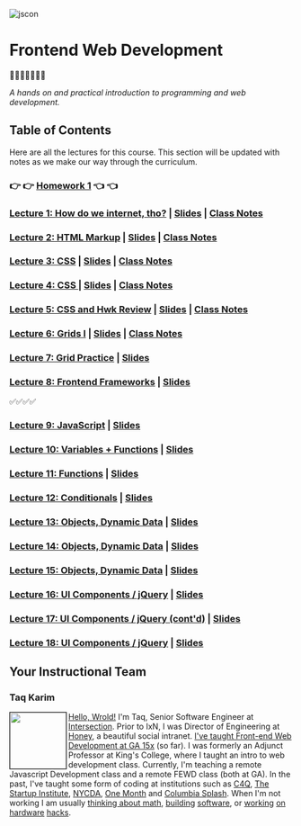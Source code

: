 ![jscon](https://raw.githubusercontent.com/mottaquikarim/FEWDRemote/master/assets/fewdr.png)


# Frontend Web Development 
🎉🎈🎂🍾🎊🍻💃

*A hands on and practical introduction
 to programming and web development.*

## Table of Contents
Here are all the lectures for this course. This section will be updated with notes as we make our way through the curriculum.

### 👉 👉 [Homework 1](https://github.com/mottaquikarim/FEWDRemote/tree/master/Homework_1) 👈 👈
        
### [Lecture 1: How do we internet, tho?](Lecture_1) | [Slides](https://mottaquikarim.github.io/FEWDRemote/stage/index.html?lecture=1#/) | [Class Notes](https://github.com/mottaquikarim/FEWDRemote/tree/master/Lecture_1/class_notes)
        	
### [Lecture 2: HTML Markup](Lecture_2) | [Slides](https://mottaquikarim.github.io/FEWDRemote/stage/index.html?lecture=2#/) | [Class Notes](https://github.com/mottaquikarim/FEWDRemote/tree/master/Lecture_2/class_notes)
        	
### [Lecture 3: CSS](Lecture_3) | [Slides](https://mottaquikarim.github.io/FEWDRemote/stage/index.html?lecture=3#/) | [Class Notes](https://github.com/mottaquikarim/FEWDRemote/tree/master/Lecture_3/class_notes)
        	
### [Lecture 4: CSS ](Lecture_4) | [Slides](https://mottaquikarim.github.io/FEWDRemote/stage/index.html?lecture=4#/) | [Class Notes](https://github.com/mottaquikarim/FEWDRemote/tree/master/Lecture_4/class_notes)
        	
### [Lecture 5: CSS and Hwk Review](Lecture_5) | [Slides](https://mottaquikarim.github.io/FEWDRemote/stage/index.html?lecture=5#/) | [Class Notes](https://github.com/mottaquikarim/FEWDRemote/tree/master/Lecture_5/class_notes)
        	
### [Lecture 6: Grids I](Lecture_6) | [Slides](https://mottaquikarim.github.io/FEWDRemote/stage/index.html?lecture=6#/) | [Class Notes](https://github.com/mottaquikarim/FEWDRemote/tree/master/Lecture_6/class_notes)

### [Lecture 7: Grid Practice](Lecture_7) | [Slides](https://mottaquikarim.github.io/FEWDRemote/stage/index.html?lecture=7#/)

### [Lecture 8: Frontend Frameworks](Lecture_8) | [Slides](https://mottaquikarim.github.io/FEWDRemote/stage/index.html?lecture=8#/)

✅✅✅✅
        	
### [Lecture 9: JavaScript](Lecture_9) | [Slides](https://mottaquikarim.github.io/FEWDRemote/stage/index.html?lecture=9#/)
        	
### [Lecture 10: Variables + Functions](Lecture_10) | [Slides](https://mottaquikarim.github.io/FEWDRemote/stage/index.html?lecture=10#/)
        	
### [Lecture 11: Functions](Lecture_11) | [Slides](https://mottaquikarim.github.io/FEWDRemote/stage/index.html?lecture=11#/)
        	
### [Lecture 12: Conditionals](Lecture_12) | [Slides](https://mottaquikarim.github.io/FEWDRemote/stage/index.html?lecture=12#/)
        	
### [Lecture 13: Objects, Dynamic Data](Lecture_13) | [Slides](https://mottaquikarim.github.io/FEWDRemote/stage/index.html?lecture=13#/)
        	
### [Lecture 14: Objects, Dynamic Data](Lecture_14) | [Slides](https://mottaquikarim.github.io/FEWDRemote/stage/index.html?lecture=14#/)
        	
### [Lecture 15: Objects, Dynamic Data](Lecture_15) | [Slides](https://mottaquikarim.github.io/FEWDRemote/stage/index.html?lecture=15#/)
        	
### [Lecture 16: UI Components / jQuery](Lecture_16) | [Slides](https://mottaquikarim.github.io/FEWDRemote/stage/index.html?lecture=16#/)
        	
### [Lecture 17: UI Components / jQuery (cont'd)](Lecture_17) | [Slides](https://mottaquikarim.github.io/FEWDRemote/stage/index.html?lecture=17#/)
        	
### [Lecture 18: UI Components / jQuery](Lecture_18) | [Slides](https://mottaquikarim.github.io/FEWDRemote/stage/index.html?lecture=18#/)
        	
## Your Instructional Team

### Taq Karim
<img src="https://github.com/mottaquikarim/FEWDRemote/blob/master/assets/Image-1-1.jpg?raw=true" style="width: 100px; height: auto; border: 1px solid black" width="100" align="left"> 

[Hello, Wrold!](https://medium.com/@the_taqquikarim/console-log-hello-wrold-3e3abeb44396) I'm Taq, Senior Software Engineer at [Intersection](https://twitter.com/intersection_co). Prior to IxN, I was Director of Engineering at [Honey](https://honey.is/), a beautiful social intranet. [I've taught Front-end Web Development at GA 15x](https://medium.com/@the_taqquikarim/10-lessons-learned-from-100-weeks-of-teaching-fewd-12c43db14f6b) (so far). I was formerly an Adjunct Professor at King's College, where I taught an intro to web development class.  Currently, I'm teaching a remote Javascript Development class and a remote FEWD class (both at GA). In the past, I've taught some form of coding at institutions such as [C4Q](https://www.c4q.nyc/), [The Startup Institute](https://www.startupinstitute.com/), [NYCDA](https://nycda.com/), [One Month](https://onemonth.com/) and [Columbia Splash](https://columbia.learningu.org/). When I'm not working I am usually [thinking about math](https://medium.com/math-musings/why-does-25-25-2-2-1-100-25-an-explanation-6c7e7b283d41), [building](https://medium.com/@the_taqquikarim/a-technique-for-saving-content-from-a-data-text-html-uri-10f045a8876d) [software](https://medium.com/@the_taqquikarim/introducing-bonfire-2c0e437895e2), or [working](https://photos.app.goo.gl/w1crzgI7DqCgGR373) [on](https://photos.app.goo.gl/EaFkp5SmyO0opkg32) [hardware](https://photos.app.goo.gl/tvxPl2zbIMl7FEnK2) [hacks](https://www.instagram.com/p/8rARZNND_t/?taken-by=taqqui.karim).
